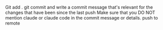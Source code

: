Git add .
git commit and write a commit message that's relevant for the changes that have been since the last push 
Make sure that you DO NOT mention claude or claude code in the commit message or details. 
push to remote